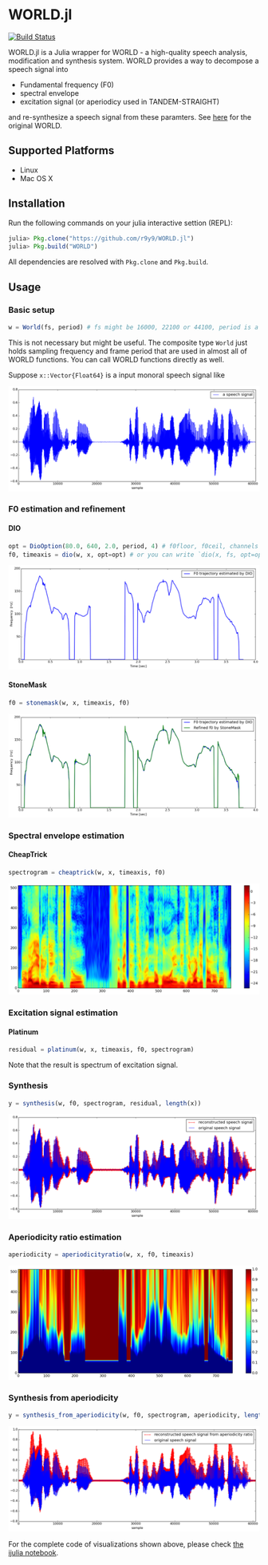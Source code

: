 # WORLD.jl

[![Build Status](https://travis-ci.org/r9y9/WORLD.jl.svg?branch=master)](https://travis-ci.org/r9y9/WORLD.jl)

WORLD.jl is a Julia wrapper for WORLD - a high-quality speech analysis, modification and synthesis system. WORLD provides a way to decompose a speech signal into

- Fundamental frequency (F0)
- spectral envelope
- excitation signal (or aperiodicy used in TANDEM-STRAIGHT)

and re-synthesize a speech signal from these paramters. See [here](http://ml.cs.yamanashi.ac.jp/world/english/index.html) for the original WORLD.

## Supported Platforms

- Linux
- Mac OS X

## Installation

Run the following commands on your julia interactive settion (REPL):

```julia
julia> Pkg.clone("https://github.com/r9y9/WORLD.jl")
julia> Pkg.build("WORLD")
```

All dependencies are resolved with `Pkg.clone` and `Pkg.build`.

## Usage

### Basic setup

```julia
w = World(fs, period) # fs might be 16000, 22100 or 44100, period is a frame period in msec.
```

This is not necessary but might be useful. The composite type `World` just holds sampling frequency and frame period that are used in almost all of WORLD functions. You can call WORLD functions directly as well.

Suppose `x::Vector{Float64}` is a input monoral speech signal like

![](examples/x.png)

### F0 estimation and refinement

#### DIO

```julia
opt = DioOption(80.0, 640, 2.0, period, 4) # f0floor, f0ceil, channels in octave, period, speed
f0, timeaxis = dio(w, x, opt=opt) # or you can write `dio(x, fs, opt=opt)` without using composite type `World`
```

![](examples/f0_by_dio.png)

#### StoneMask

```julia
f0 = stonemask(w, x, timeaxis, f0)
```

![](examples/f0_refinement.png)

### Spectral envelope estimation

#### CheapTrick

```julia
spectrogram = cheaptrick(w, x, timeaxis, f0)
```

![](examples/envelope_by_cheaptrick.png)

### Excitation signal estimation

#### Platinum

```julia
residual = platinum(w, x, timeaxis, f0, spectrogram)
```

Note that the result is spectrum of excitation signal.

### Synthesis

```julia
y = synthesis(w, f0, spectrogram, residual, length(x))
```

![](examples/synthesis.png)

### Aperiodicity ratio estimation

```julia
aperiodicity = aperiodicityratio(w, x, f0, timeaxis)
```

![](examples/aperiodicity_ratio.png)

### Synthesis from aperiodicity

```julia
y = synthesis_from_aperiodicity(w, f0, spectrogram, aperiodicity, length(x))
```

![](examples/synthesis_from_aperiodicity.png)

For the complete code of visualizations shown above, please check [the ijulia notebook](http://nbviewer.ipython.org/github/r9y9/WORLD.jl/blob/master/examples/Demonstration%20of%20WORLD.jl.ipynb).